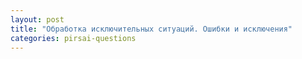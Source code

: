 ```yaml
---
layout: post
title: "Обработка исключительных ситуаций. Ошибки и исключения"
categories: pirsai-questions
---
```



